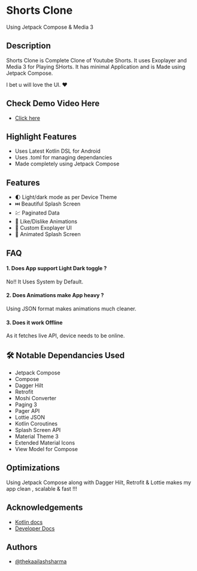 #  Shorts Clone
Using Jetpack Compose & Media 3

## Description
Shorts Clone is Complete Clone of Youtube Shorts. It uses Exoplayer and Media 3 for Playing SHorts.
It has minimal Application and is Made using Jetpack Compose.

I bet u will love the UI. ❤️

## Check Demo Video Here
- [Click here](https://youtu.be/Aykrdei1CX0)


## Highlight Features
- Uses Latest Kotlin DSL for Android
- Uses .toml for managing dependancies
- Made completely using Jetpack Compose 


## Features

- 🌓 Light/dark mode as per Device Theme
-  ⏭️ Beautiful Splash Screen
- 💹 Paginated Data
- 💖 Like/Dislike Animations
- 🔑 Custom Exoplayer UI
- 🥇 Animated Splash Screen


## FAQ

####  1. Does App support Light Dark toggle ?

No!! It Uses System by Default. 

#### 2. Does Animations make App heavy ?

Using JSON format makes animations much cleaner.

#### 3. Does it work Offline

As it fetches live API, device needs to be online.



## 🛠 Notable Dependancies Used
 - Jetpack Compose 
 - Compose
 - Dagger Hilt 
 - Retrofit
 - Moshi Converter
 - Paging 3
 - Pager API
 - Lottie JSON
 - Kotlin Coroutines
 - Splash Screen API
 - Material Theme 3
 - Extended Material Icons
 - View Model for Compose
 


## Optimizations

Using Jetpack Compose along with Dagger Hilt, Retrofit & Lottie makes my app clean , scalable & fast !!!


## Acknowledgements

 - [Kotlin docs](https://kotlinlang.org/)
 - [Developer Docs](https://developer.android.com/)
 


## Authors

- [@thekaailashsharma](https://www.github.com/thekaailashsharma)

